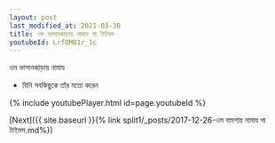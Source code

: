 ```yaml
---
layout: post
last_modified_at: 2021-03-30
title: ওম ভাসানকাড়ায় নামায গা টাইমস
youtubeId: LrfOMB1r_1c
---
```

 
 
 ওম ভাসানকাড়ায় নামায  
 
 -  যিনি সবকিছুকে তাঁর মতো করেন 
 
  
 
  
 
 
 
 
 
 


{% include youtubePlayer.html id=page.youtubeId %}
 
[Next]({{ site.baseurl }}{% link  split1/_posts/2017-12-26-ওম বামশায় নামায গা টাইমস.md%})
 
